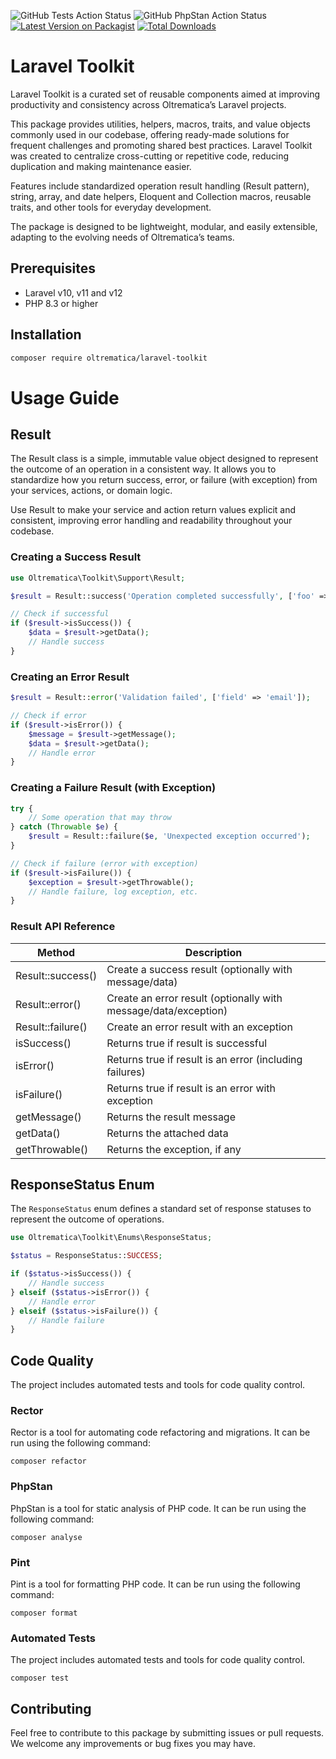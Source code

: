 ![GitHub Tests Action Status](https://github.com/Oltrematica/laravel-toolkit/actions/workflows/run-tests.yml/badge.svg)
![GitHub PhpStan Action Status](https://github.com/Oltrematica/laravel-toolkit/actions/workflows/phpstan.yml/badge.svg)
[![Latest Version on Packagist](https://img.shields.io/packagist/v/oltrematica/laravel-toolkit.svg?style=flat-square)](https://packagist.org/packages/oltrematica/laravel-toolkit)
[![Total Downloads](https://img.shields.io/packagist/dt/oltrematica/laravel-toolkit.svg?style=flat-square)](https://packagist.org/packages/oltrematica/laravel-toolkit)

# Laravel Toolkit

Laravel Toolkit is a curated set of reusable components aimed at improving productivity and consistency across
Oltrematica’s Laravel projects.

This package provides utilities, helpers, macros, traits, and value objects commonly used in our codebase, offering
ready-made solutions for frequent challenges and promoting shared best practices.
Laravel Toolkit was created to centralize cross-cutting or repetitive code, reducing duplication and making maintenance
easier.

Features include standardized operation result handling (Result pattern), string, array, and date helpers, Eloquent and
Collection macros, reusable traits, and other tools for everyday development.

The package is designed to be lightweight, modular, and easily extensible, adapting to the evolving needs of
Oltrematica’s teams.

## Prerequisites

- Laravel v10, v11 and v12
- PHP 8.3 or higher

## Installation

```bash
composer require oltrematica/laravel-toolkit
```

# Usage Guide

## Result

The Result class is a simple, immutable value object designed to represent the outcome of an operation in a consistent
way. It allows you to standardize how you return success, error, or failure (with exception) from your services,
actions, or
domain logic.

Use Result to make your service and action return values explicit and consistent, improving error handling and
readability throughout your codebase.

### Creating a Success Result

```php
use Oltrematica\Toolkit\Support\Result;

$result = Result::success('Operation completed successfully', ['foo' => 'bar']);

// Check if successful
if ($result->isSuccess()) {
    $data = $result->getData();
    // Handle success
}
```

### Creating an Error Result

```php
$result = Result::error('Validation failed', ['field' => 'email']);

// Check if error
if ($result->isError()) {
    $message = $result->getMessage();
    $data = $result->getData();
    // Handle error
}
```

### Creating a Failure Result (with Exception)

```php
try {
    // Some operation that may throw
} catch (Throwable $e) {
    $result = Result::failure($e, 'Unexpected exception occurred');
}

// Check if failure (error with exception)
if ($result->isFailure()) {
    $exception = $result->getThrowable();
    // Handle failure, log exception, etc.
}
```

### Result API Reference

| Method              | Description                                                   |
|---------------------|---------------------------------------------------------------|
| Result::success()   | Create a success result (optionally with message/data)        |
| Result::error()     | Create an error result (optionally with message/data/exception)|
| Result::failure()   | Create an error result with an exception                      |
| isSuccess()         | Returns true if result is successful                          |
| isError()           | Returns true if result is an error (including failures)       |
| isFailure()         | Returns true if result is an error with exception             |
| getMessage()        | Returns the result message                                    |
| getData()           | Returns the attached data                                     |
| getThrowable()      | Returns the exception, if any                                 |

## ResponseStatus Enum

The `ResponseStatus` enum defines a standard set of response statuses to represent the outcome of operations.

```php
use Oltrematica\Toolkit\Enums\ResponseStatus;

$status = ResponseStatus::SUCCESS;

if ($status->isSuccess()) {
    // Handle success
} elseif ($status->isError()) {
    // Handle error
} elseif ($status->isFailure()) {
    // Handle failure
}
```

## Code Quality

The project includes automated tests and tools for code quality control.

### Rector

Rector is a tool for automating code refactoring and migrations. It can be run using the following command:

```shell
composer refactor
```

### PhpStan

PhpStan is a tool for static analysis of PHP code. It can be run using the following command:

```shell
composer analyse
```

### Pint

Pint is a tool for formatting PHP code. It can be run using the following command:

```shell
composer format
```

### Automated Tests

The project includes automated tests and tools for code quality control.

```shell
composer test
```

## Contributing

Feel free to contribute to this package by submitting issues or pull requests. We welcome any improvements or bug fixes
you may have.

